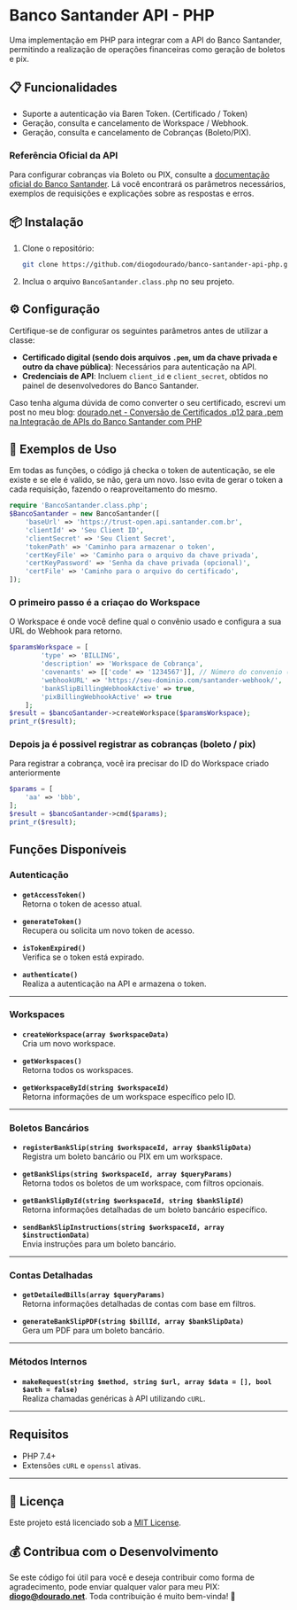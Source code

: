 # Banco Santander API - PHP

Uma implementação em PHP para integrar com a API do Banco Santander, permitindo a realização de operações financeiras como geração de boletos e pix.

## 📋 Funcionalidades

- Suporte a autenticação via Baren Token. (Certificado / Token)
- Geração, consulta e cancelamento de Workspace / Webhook.
- Geração, consulta e cancelamento de Cobranças (Boleto/PIX).

### Referência Oficial da API

Para configurar cobranças via Boleto ou PIX, consulte a [documentação oficial do Banco Santander](https://developer.santander.com.br/api/documentacao/emissao-de-boletos-visao-geral#/). Lá você encontrará os parâmetros necessários, exemplos de requisições e explicações sobre as respostas e erros. 

## 📦 Instalação

1. Clone o repositório:
   ```bash
   git clone https://github.com/diogodourado/banco-santander-api-php.git
   ```
2. Inclua o arquivo `BancoSantander.class.php` no seu projeto.

## ⚙️ Configuração

Certifique-se de configurar os seguintes parâmetros antes de utilizar a classe:

- **Certificado digital (sendo dois arquivos `.pem`, um da chave privada e outro da chave pública)**: Necessários para autenticação na API.
- **Credenciais de API**: Incluem `client_id` e `client_secret`, obtidos no painel de desenvolvedores do Banco Santander.

Caso tenha alguma dúvida de como converter o seu certificado, escrevi um post no meu blog:
[dourado.net - Conversão de Certificados .p12 para .pem na Integração de APIs do Banco Santander com PHP](https://dourado.net/2024/12/16/conversao-de-certificados-p12-para-pem-na-integracao-de-apis-do-banco-santander-com-php/)

## 🚀 Exemplos de Uso
Em todas as funções, o código já checka o token de autenticação, se ele existe e se ele é valido, se não, gera um novo. Isso evita de gerar o token a cada requisição, fazendo o reaproveitamento do mesmo.

```php
require 'BancoSantander.class.php';
$BancoSantander = new BancoSantander([
    'baseUrl' => 'https://trust-open.api.santander.com.br',
    'clientId' => 'Seu Client ID',
    'clientSecret' => 'Seu Client Secret',
    'tokenPath' => 'Caminho para armazenar o token',
    'certKeyFile' => 'Caminho para o arquivo da chave privada',
    'certKeyPassword' => 'Senha da chave privada (opcional)',
    'certFile' => 'Caminho para o arquivo do certificado',
]);
```


### O primeiro passo é a criaçao do Workspace
O Workspace é onde você define qual o convênio usado e configura a sua URL do Webhook para retorno.
```php
$paramsWorkspace = [
        'type' => 'BILLING',
        'description' => 'Workspace de Cobrança',
        'covenants' => [['code' => '1234567']], // Número do convenio (solicite o seu Gerente)
        'webhookURL' => 'https://seu-dominio.com/santander-webhook/',
        'bankSlipBillingWebhookActive' => true,
        'pixBillingWebhookActive' => true
    ];
$result = $bancoSantander->createWorkspace($paramsWorkspace);
print_r($result);
```

### Depois ja é possivel registrar as cobranças (boleto / pix)
Para registrar a cobrança, você ira precisar do ID do Workspace criado anteriormente
```php
$params = [
    'aa' => 'bbb',
];
$result = $bancoSantander->cmd($params);
print_r($result);
```

## Funções Disponíveis

### Autenticação
- **`getAccessToken()`**  
  Retorna o token de acesso atual.

- **`generateToken()`**  
  Recupera ou solicita um novo token de acesso.

- **`isTokenExpired()`**  
  Verifica se o token está expirado.

- **`authenticate()`**  
  Realiza a autenticação na API e armazena o token.

---

### Workspaces
- **`createWorkspace(array $workspaceData)`**  
  Cria um novo workspace.

- **`getWorkspaces()`**  
  Retorna todos os workspaces.

- **`getWorkspaceById(string $workspaceId)`**  
  Retorna informações de um workspace específico pelo ID.

---

### Boletos Bancários
- **`registerBankSlip(string $workspaceId, array $bankSlipData)`**  
  Registra um boleto bancário ou PIX em um workspace.

- **`getBankSlips(string $workspaceId, array $queryParams)`**  
  Retorna todos os boletos de um workspace, com filtros opcionais.

- **`getBankSlipById(string $workspaceId, string $bankSlipId)`**  
  Retorna informações detalhadas de um boleto bancário específico.

- **`sendBankSlipInstructions(string $workspaceId, array $instructionData)`**  
  Envia instruções para um boleto bancário.

---

### Contas Detalhadas
- **`getDetailedBills(array $queryParams)`**  
  Retorna informações detalhadas de contas com base em filtros.

- **`generateBankSlipPDF(string $billId, array $bankSlipData)`**  
  Gera um PDF para um boleto bancário.

---

### Métodos Internos
- **`makeRequest(string $method, string $url, array $data = [], bool $auth = false)`**  
  Realiza chamadas genéricas à API utilizando `cURL`.

---

## Requisitos
- PHP 7.4+
- Extensões `cURL` e `openssl` ativas.

---

## 📝 Licença

Este projeto está licenciado sob a [MIT License](LICENSE).

## 💰 Contribua com o Desenvolvimento

Se este código foi útil para você e deseja contribuir como forma de agradecimento, pode enviar qualquer valor para meu PIX: **diogo@dourado.net**. Toda contribuição é muito bem-vinda! 🎉
